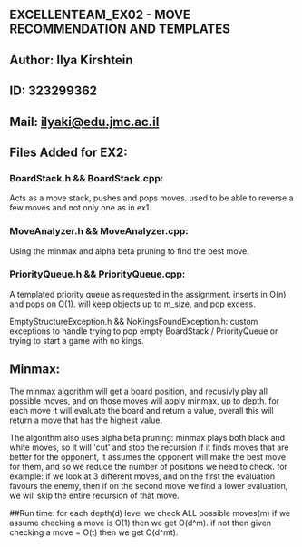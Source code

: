 
## EXCELLENTEAM_EX02 - MOVE RECOMMENDATION AND TEMPLATES

## Author: Ilya Kirshtein
## ID: 323299362
## Mail: ilyaki@edu.jmc.ac.il

## Files Added for EX2:

### BoardStack.h && BoardStack.cpp:
Acts as a move stack, pushes and pops moves.
used to be able to reverse a few moves and not only one as in ex1.


### MoveAnalyzer.h && MoveAnalyzer.cpp:
Using the minmax and alpha beta pruning to find the best move.


### PriorityQueue.h && PriorityQueue.cpp:
A templated priority queue as requested in the assignment.
inserts in O(n) and pops on O(1).
will keep objects up to m_size, and pop excess.

EmptyStructureException.h && NoKingsFoundException.h:
custom exceptions to handle trying to pop empty BoardStack / PriorityQueue
or trying to start a game with no kings.

## Minmax:
The minmax algorithm will get a board position, and recusivly play all possible moves,
and on those moves will apply minmax, up to depth.
for each move it will evaluate the board and return a value,
overall this will return a move that has the highest value.

The algorithm also uses alpha beta pruning:
minmax plays both black and white moves, so
it will 'cut' and stop the recursion if it finds moves that are better for the opponent,
it assumes the opponent will make the best move for them, and so we reduce the number
of positions we need to check.
for example: if we look at 3 different moves, and on the first the evaluation favours
the enemy, then if on the second move we find a lower evaluation, we will skip the entire recursion
of that move.

##Run time:
for each depth(d) level we check ALL possible moves(m)
if we assume checking a move is O(1) then we get O(d^m).
if not then given checking a move = O(t) then we get O(d^mt).
